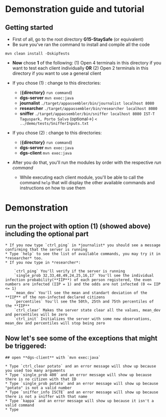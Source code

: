 # Demonstration guide and tutorial

## Getting started

* First of all, go to the root directory **G15-StaySafe** (or equivalent)
* Be sure you've ran the command to install and compile all the code
```
mvn clean install -DskipTests
```
* **Now** chose **1** of the following:
	(1) Open 4 terminals in this directory if you want to test each client individually
			**OR**
	(2) Open 2 terminals in this directory if you want to use a general client

* If you chose (1) : change to this directories:
	* (**{directory}** `run command`)
	* **dgs-server**  `mvn exec:java`
	* **journalist**  `./target/appassembler/bin/journalist localhost 8080`
	* **researcher**  `./target/appassembler/bin/researcher localhost 8080`
	* **sniffer**	  `./target/appassembler/bin/sniffer localhost 8080 IST-T Taguspark, Porto Salvo` (optional->) `< ../demo/tests/SnifferInputs.txt`

* If you chose (2) : change to this directories:
	* (**{directory}** `run command`)
	* **dgs-server**  `mvn exec:java`
	* **dgs-client**  `mvn exec:java`

* After you do that, you'll run the modules by order with the respective *run command*
	* While executing each client module, you'll be able to call the command `help` that will display the other available commands and instructions on how to use them

# Demonstration

## **run** the project with option **(1)** (showed above) including the **optional** part
	* If you now type `ctrl_ping` in *journalist* you should see a message confirming that the server is running
	* Type `help` to see the list of available commands, you may try it in *researcher* too.
	* If you now type in *researcher*:
		
		`ctrl_ping` You'll verify if the server is running
		`single_prob 32,33,48,49,24,25,16,17` You'll see the individual infection probability(**IIP**) of each person registered, the even numbers are infected (IIP = 1) and the odds are not infected (0 <= IIP <= 1)
		`mean_dev` You'll see the mean and standart deviation of the **IIP** of the non-infected declared citizens
		`percentiles` You'll see the 50th, 25th and 75th percentiles of the **IIP**
		`ctrl_clear` Makes the server state clear all the values, mean_dev and percentiles will be zero
		`ctrl_init` Initializes the server with some new observations, mean_dev and percentiles will stop being zero

## Now let's see some of the **exceptions** that might be triggered:
	## open **dgs-client** with `mvn exec:java`
	
	* Type `ctrl_clear potato` and an error message will show up because you used too many arguments
	* Type `single_prob 400` and an error message will show up because there is no citizen with that ID
	* Type `single_prob potato` and an error message will show up because "potato" is not a valid number
	* Type `sniffer_info ISCTE` and an error message will show up because there is not a sniffer with that name
	* Type `kappa` and an error message will show up because it isn't a valid command
	* Type
















	
